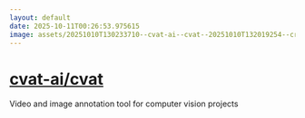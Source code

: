 ```yaml
---
layout: default
date: 2025-10-11T00:26:53.975615
image: assets/20251010T130233710--cvat-ai--cvat--20251010T132019254--cropped.png
---
```


# [cvat-ai/cvat](https://github.com/cvat-ai/cvat)

Video and image annotation tool for computer vision projects

